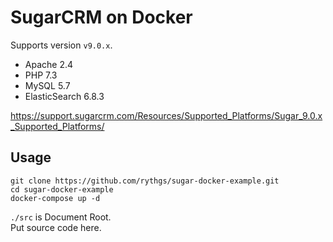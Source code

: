 # SugarCRM on Docker

Supports version `v9.0.x`.

- Apache 2.4
- PHP 7.3
- MySQL 5.7
- ElasticSearch 6.8.3

https://support.sugarcrm.com/Resources/Supported_Platforms/Sugar_9.0.x_Supported_Platforms/

## Usage

```
git clone https://github.com/rythgs/sugar-docker-example.git
cd sugar-docker-example
docker-compose up -d
```

`./src` is Document Root.  
Put source code here.